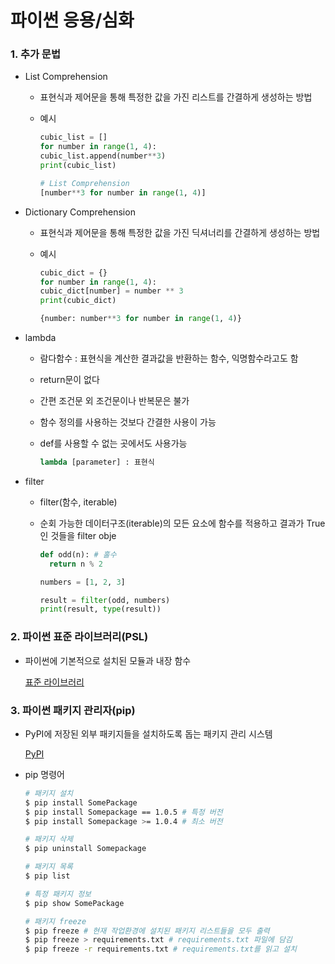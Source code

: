 # 파이썬 응용/심화

### 1. 추가 문법

- List Comprehension

  - 표현식과 제어문을 통해 특정한 값을 가진 리스트를 간결하게 생성하는 방법

  - 예시

    ```python
    cubic_list = []
    for number in range(1, 4):
    cubic_list.append(number**3)
    print(cubic_list)
    ```

    ```python
    # List Comprehension
    [number**3 for number in range(1, 4)]
    ```

- Dictionary Comprehension

  - 표현식과 제어문을 통해 특정한 값을 가진 딕셔너리를 간결하게 생성하는 방법

  - 예시

    ```python
    cubic_dict = {}
    for number in range(1, 4):
    cubic_dict[number] = number ** 3
    print(cubic_dict)
    ```

    ```python
    {number: number**3 for number in range(1, 4)}
    ```

- lambda

  - 람다함수 : 표현식을 계산한 결과값을 반환하는 함수, 익명함수라고도 함

  - return문이 없다

  - 간편 조건문 외 조건문이나 반복문은 불가

  - 함수 정의를 사용하는 것보다 간결한 사용이 가능

  - def를 사용할 수 없는 곳에서도 사용가능

    ```python
    lambda [parameter] : 표현식
    ```

- filter

  - filter(함수, iterable)

  - 순회 가능한 데이터구조(iterable)의 모든 요소에 함수를 적용하고 결과가 True인 것들을 filter obje

    ```python
    def odd(n): # 홀수
      return n % 2
    
    numbers = [1, 2, 3]
    
    result = filter(odd, numbers)
    print(result, type(result))
    ```

    

### 2. 파이썬 표준 라이브러리(PSL)

- 파이썬에 기본적으로 설치된 모듈과 내장 함수

  [표준 라이브러리](https://docs.python.org/ko/3/library/index.html)



### 3. 파이썬 패키지 관리자(pip)

- PyPI에 저장된 외부 패키지들을 설치하도록 돕는 패키지 관리 시스템

  [PyPI](pypi.org)

- pip 명령어

  ```bash
  # 패키지 설치
  $ pip install SomePackage
  $ pip install Somepackage == 1.0.5 # 특정 버전
  $ pip install Somepackage >= 1.0.4 # 최소 버전
  
  # 패키지 삭제
  $ pip uninstall Somepackage
  
  # 패키지 목록
  $ pip list
  
  # 특정 패키지 정보
  $ pip show SomePackage
  
  # 패키지 freeze
  $ pip freeze # 현재 작업환경에 설치된 패키지 리스트들을 모두 출력
  $ pip freeze > requirements.txt # requirements.txt 파일에 담김
  $ pip freeze -r requirements.txt # requirements.txt를 읽고 설치
  ```

  